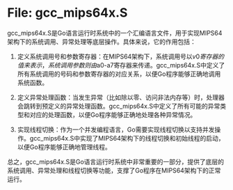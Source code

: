 # File: gcc_mips64x.S

gcc_mips64x.S是Go语言运行时系统中的一个汇编语言文件，用于实现MIPS64架构下的系统调用、异常处理等底层操作。具体来说，它的作用包括：

1. 定义系统调用号和参数寄存器：在MIPS64架构下，系统调用号以$v0寄存器的值来表示，系统调用参数则由$a0-a7寄存器来传递。gcc_mips64x.S中定义了所有系统调用的号码和参数寄存器的对应关系，以便Go程序能够正确地调用系统函数。

2. 定义异常处理函数：当发生异常（比如除以零、访问非法内存等）时，处理器会跳转到预定义的异常处理函数。gcc_mips64x.S中定义了所有可能的异常类型和对应的处理函数，以便Go程序能够正确地处理各种异常情况。

3. 实现线程切换：作为一个并发编程语言，Go需要实现线程切换以支持并发操作。gcc_mips64x.S中实现了MIPS64架构下的线程切换和初始线程的启动，以便Go程序能够正确地管理线程。

总之，gcc_mips64x.S是Go语言运行时系统中非常重要的一部分，提供了底层的系统调用、异常处理和线程切换等功能，支撑了Go程序在MIPS64架构下的正常运行。

